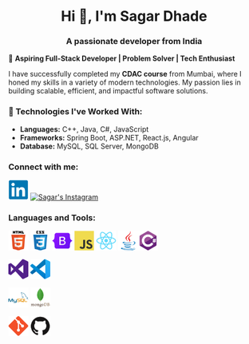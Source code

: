 ### <h1 align="center">Hi 👋, I'm Sagar Dhade</h1>
### <h3 align="center">A passionate developer from India</h3>

🌟 **Aspiring Full-Stack Developer | Problem Solver | Tech Enthusiast**

I have successfully completed my **CDAC course** from Mumbai, where I honed my skills in a variety of modern technologies. My passion lies in building scalable, efficient, and impactful software solutions.

### 🚀 Technologies I've Worked With:
- **Languages:** C++, Java, C#, JavaScript
- **Frameworks:** Spring Boot, ASP.NET, React.js, Angular
- **Database:** MySQL, SQL Server, MongoDB



### Connect with me:

[<img src="https://raw.githubusercontent.com/devicons/devicon/master/icons/linkedin/linkedin-original.svg" alt="Sagar's LinkedIn" width="40" height="40" />](https://linkedin.com/in/sagardhade) [<img src="https://raw.githubusercontent.com/rahuldkjain/github-profile-readme-generator/master/src/images/icons/Social/instagram.svg" alt="Sagar's Instagram" width="40" height="40" />](https://instagram.com/)

### Languages and Tools:

<img src="https://raw.githubusercontent.com/devicons/devicon/master/icons/html5/html5-original-wordmark.svg" alt="HTML" width="40" height="40" /> <img src="https://raw.githubusercontent.com/devicons/devicon/master/icons/css3/css3-original-wordmark.svg" alt="CSS" width="40" height="40" /> <img src="https://raw.githubusercontent.com/devicons/devicon/master/icons/bootstrap/bootstrap-original.svg" alt="Bootstrap" width="40" height="40" />  <img src="https://raw.githubusercontent.com/devicons/devicon/master/icons/javascript/javascript-original.svg" alt="JavaScript" width="40" height="40" />  <img src="https://raw.githubusercontent.com/devicons/devicon/master/icons/react/react-original.svg" alt="React" width="40" height="40" /> <img src="https://raw.githubusercontent.com/devicons/devicon/master/icons/java/java-original.svg" alt="Java" width="40" height="40" /><img src="https://raw.githubusercontent.com/devicons/devicon/master/icons/csharp/csharp-original.svg" alt="CSharp" width="40" height="40" />

<img src="https://raw.githubusercontent.com/devicons/devicon/master/icons/visualstudio/visualstudio-plain.svg" alt="Visual Studio" width="40" height="40" /> <img src="https://raw.githubusercontent.com/devicons/devicon/master/icons/vscode/vscode-original.svg" alt="VS Code" width="40" height="40" />

<img src="https://raw.githubusercontent.com/devicons/devicon/master/icons/mysql/mysql-original-wordmark.svg" alt="MySQL" width="40" height="40" /> <img src="https://raw.githubusercontent.com/devicons/devicon/master/icons/mongodb/mongodb-original-wordmark.svg" alt="Mongo DB" width="40" height="40" />

<img src="https://raw.githubusercontent.com/devicons/devicon/master/icons/git/git-original.svg" alt="Git" width="40" height="40" /> <img src="https://raw.githubusercontent.com/devicons/devicon/master/icons/github/github-original.svg" alt="GitHub" width="40" height="40" />

